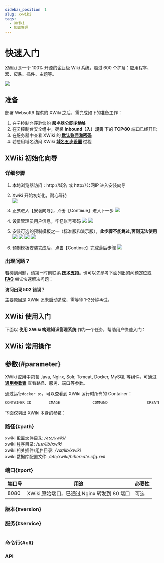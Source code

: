 ```yaml
---
sidebar_position: 1
slug: /xwiki
tags:
  - XWiki
  - 知识管理
---
```


# 快速入门

[XWiki](https://www.xwiki.org/xwiki/bin/view/Main/WebHome) 是一个 100% 开源的企业级 Wiki 系统，超过 600 个扩展：应用程序、宏、皮肤、插件、主题等。

![](https://libs.websoft9.com/Websoft9/DocsPicture/zh/xwiki/xwiki-gui-websoft9.png)

## 准备

部署 Websoft9 提供的 XWiki 之后，需完成如下的准备工作：

1. 在云控制台获取您的 **服务器公网IP地址** 
2. 在云控制台安全组中，确保 **Inbound（入）规则** 下的 **TCP:80** 端口已经开启
3. 在服务器中查看 XWiki 的 **[默认账号和密码](./user/credentials)**  
4. 若想用域名访问  XWiki **[域名五步设置](./administrator/domain_step)** 过程


## XWiki 初始化向导

### 详细步骤

1. 本地浏览器访问：http://域名 或 http://公网IP 进入安装向导

2. Xwiki 开始初始化，耐心等待  
    ![](http://libs.websoft9.com/Websoft9/DocsPicture/zh/xwiki/xwiki-initializing-websoft9.png)

3. 正式进入【安装向导】，点击【Continue】进入下一步
    ![](http://libs.websoft9.com/Websoft9/DocsPicture/zh/xwiki/xwiki-install-wizard-websoft9.png)

4. 设置管理员用户信息，牢记账号密码
    ![](http://libs.websoft9.com/Websoft9/DocsPicture/zh/xwiki/xwiki-set-admin.png)
    ![](http://libs.websoft9.com/Websoft9/DocsPicture/zh/xwiki/xwiki-admin-install-websoft9.png)

5. 安装可选的预制模板之一（标准版和演示版），**此步骤不能跳过,否则无法使用**
    ![](http://libs.websoft9.com/Websoft9/DocsPicture/zh/xwiki/xwiki-install-flavor1-websoft9.png)
    ![](http://libs.websoft9.com/Websoft9/DocsPicture/zh/xwiki/xwiki-install-flavor2-websoft9.png)
    ![](http://libs.websoft9.com/Websoft9/DocsPicture/zh/xwiki/xwiki-install-flavor3-websoft9.png)
    ![](http://libs.websoft9.com/Websoft9/DocsPicture/zh/xwiki/xwiki-install-flavor4-websoft9.png)

10. 预制模板安装完成后，点击【Continue】完成最后步骤
    ![](http://libs.websoft9.com/Websoft9/DocsPicture/zh/xwiki/xwiki-install-complete-websoft9.png)


### 出现问题？

若碰到问题，请第一时刻联系 **[技术支持](./helpdesk)**。也可以先参考下面列出的问题定位或  **[FAQ](./faq#setup)** 尝试快速解决问题：

**访问出现 502 错误？**  

主要原因是 XWiki 还未启动造成，需等待 1-2分钟再试。

## XWiki 使用入门

下面以 **使用 XWiki 构建知识管理系统** 作为一个任务，帮助用户快速入门：


## XWiki 常用操作

## 参数{#parameter}

XWiki 应用中包含 Java, Nginx, Solr, Tomcat, Docker, MySQL 等组件，可通过 **[通用参数表](./administrator/parameter)** 查看路径、服务、端口等参数。

通过运行`docker ps`，可以查看到 XWiki 运行时所有的 Container：

```bash
CONTAINER ID        IMAGE               COMMAND                  CREATED             STATUS              PORTS                                NAMES
```


下面仅列出 XWiki 本身的参数：

### 路径{#path}

xwiki 配置文件目录: */etc/xwiki/*  
xwiki 程序目录: */usr/lib/xwiki*  
xwiki 相关插件/组件目录: */var/lib/xwiki*  
xwiki 数据库配置文件: */etc/xwiki/hibernate.cfg.xml*  

### 端口{#port}

| 端口号 | 用途                                          | 必要性 |
| ------ | --------------------------------------------- | ------ |
| 8080   | XWiki 原始端口，已通过 Nginx 转发到 80 端口 | 可选   |


### 版本{#version}


### 服务{#service}

```shell
```

### 命令行{#cli}

### API